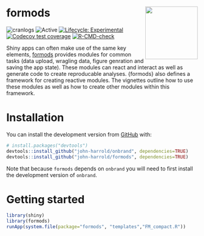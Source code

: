 
<!-- README.md is generated from README.Rmd. Please edit that file -->

# formods <img src="man/figures/logo.png" align="right" height="138.5" />

<!-- badges: start -->
<!---
[![version](https://www.r-pkg.org/badges/version/formods)](https://CRAN.R-project.org/package=formods)
--->

![cranlogs](https://cranlogs.r-pkg.org/badges/formods)
![Active](https://www.repostatus.org/badges/latest/active.svg)
[![Lifecycle:
Experimental](https://img.shields.io/badge/lifecycle-experimental-orange.svg)](https://lifecycle.r-lib.org/articles/stages.html)
[![Codecov test
coverage](https://codecov.io/gh/john-harrold/formods/branch/master/graph/badge.svg)](https://app.codecov.io/gh/john-harrold/formods?branch=master)
[![R-CMD-check](https://github.com/john-harrold/formods/actions/workflows/R-CMD-check.yaml/badge.svg)](https://github.com/john-harrold/formods/actions/workflows/R-CMD-check.yaml)
<!-- badges: end -->

Shiny apps can often make use of the same key elements,
[formods](https://formods.ubiquity.tools) provides modules for common
tasks (data upload, wragling data, figure genration and saving the app
state). These modules can react and interact as well as generate code to
create reproducable analyses. {formods} also defines a framework for
creating reactive modules. The vignettes outline how to use these
modules as well as how to create other modules within this framework.

# Installation

<!---
You can install the released version of ``formods`` from [CRAN](https://cran.r-project.org/package=formods) with:

``` r
install.packages("formods")
```
--->

You can install the development version from
[GitHub](https://github.com/john-harrold/formods) with:

``` r
# install.packages("devtools")
devtools::install_github("john-harrold/onbrand", dependencies=TRUE)
devtools::install_github("john-harrold/formods", dependencies=TRUE)
```

Note that because `formods` depends on `onbrand` you will need to first
install the development version of `onbrand`.

# Getting started

``` r
library(shiny)
library(formods)
runApp(system.file(package="formods", "templates","FM_compact.R"))
```
